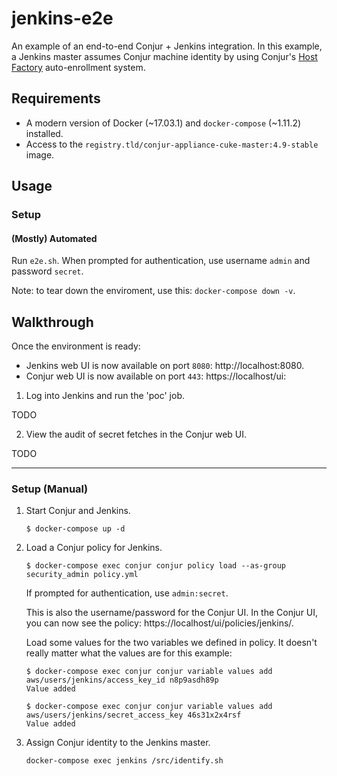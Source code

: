 # jenkins-e2e

An example of an end-to-end Conjur + Jenkins integration.
In this example, a Jenkins master assumes Conjur machine identity
by using Conjur's [Host Factory](https://developer.conjur.net/reference/services/host_factory/) auto-enrollment system.

## Requirements

* A modern version of Docker (~17.03.1) and `docker-compose` (~1.11.2) installed.
* Access to the `registry.tld/conjur-appliance-cuke-master:4.9-stable` image.

## Usage

### Setup

#### (Mostly) Automated

Run `e2e.sh`. When prompted for authentication, use username `admin` and password `secret`.

Note: to tear down the enviroment, use this: `docker-compose down -v`.

## Walkthrough

Once the environment is ready:
- Jenkins web UI is now available on port `8080`: http://localhost:8080.
- Conjur web UI is now available on port `443`: https://localhost/ui:

1. Log into Jenkins and run the 'poc' job.

TODO

2. View the audit of secret fetches in the Conjur web UI.

TODO

---

### Setup (Manual)

1. Start Conjur and Jenkins.

    ```sh-session
    $ docker-compose up -d
    ```

2. Load a Conjur policy for Jenkins.

    ```sh-session
    $ docker-compose exec conjur conjur policy load --as-group security_admin policy.yml
    ```

    If prompted for authentication, use `admin:secret`.

    This is also the username/password for the Conjur UI.
    In the Conjur UI, you can now see the policy: https://localhost/ui/policies/jenkins/.

    Load some values for the two variables we defined in policy.
    It doesn't really matter what the values are for this example:

    ```sh-session
    $ docker-compose exec conjur conjur variable values add aws/users/jenkins/access_key_id n8p9asdh89p
    Value added

    $ docker-compose exec conjur conjur variable values add aws/users/jenkins/secret_access_key 46s31x2x4rsf
    Value added
    ```

3. Assign Conjur identity to the Jenkins master.

    ```sh-session
    docker-compose exec jenkins /src/identify.sh
    ```
